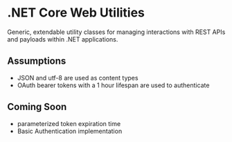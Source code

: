# .NET Core Web Utilities
Generic, extendable utility classes for managing interactions with REST APIs and payloads within .NET applications.

## Assumptions
- JSON and utf-8 are used as content types
- OAuth bearer tokens with a 1 hour lifespan are used to authenticate

## Coming Soon
- parameterized token expiration time
- Basic Authentication implementation